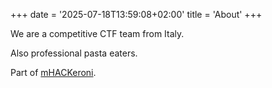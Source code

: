 +++
date = '2025-07-18T13:59:08+02:00'
title = 'About'
+++

We are a competitive CTF team from Italy.

Also professional pasta eaters.

Part of [mHACKeroni](https://mhackeroni.it/).
